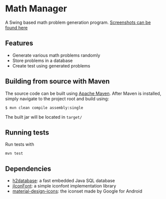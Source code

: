 # Math Manager
A Swing based math problem generation program. 
[Screenshots can be found here](screenshots/screenshots.md)

## Features
 * Generate various math problems randomly
 * Store problems in a database
 * Create test using generated problems

## Building from source with Maven
The source code can be built using [Apache Maven](https://maven.apache.org/). After Maven is installed, simply navigate to the project root and build using:
```
$ mvn clean compile assembly:single
```
The built jar will be located in `target/`

## Running tests
Run tests with
```
mvn test
```

## Dependencies
 * [h2database](https://github.com/h2database/h2database): a fast embedded Java SQL database
 * [jIconFont](http://jiconfont.github.io/): a simple iconfont implementation library
 * [material-design-icons](https://github.com/google/material-design-icons): the iconset made by Google for Android
